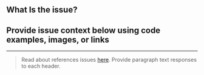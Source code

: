 ## What Is the issue?

## Provide issue context below using code examples, images, or links

----

> Read about references issues [here](https://help.github.com/articles/closing-issues-using-keywords/). Provide paragraph text responses to each header.
